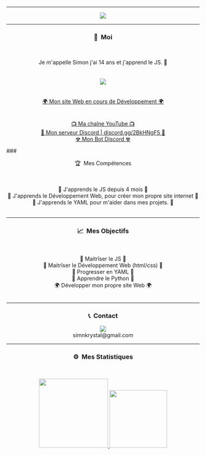 -----

<p align = "center">
<img src="https://cdn.discordapp.com/attachments/851801053514039367/858996874891624458/tenor.gif">
</p>

-----
### <p align="center">🧠 &nbsp;Moi</p>
<br>
<p align="center">
  Je m'appelle Simon j'ai 14 ans et j'apprend le JS. 🙂
  <br>
  <br>
  <br>
  <img src="https://cdn.discordapp.com/attachments/851801053514039367/858997499841740820/AptLinedAmberpenshell-max-1mb.gif">
  <br>
  <br>
  <br>
  <a href="https://simon.cef-informatique.com/">🌍 Mon site Web en cours de Développement 🌍</a>
  <br>
  <br>
  <br>
  <a href="https://www.youtube.com/channel/UCrsTajWWx9UJJn6XCA4rskg">📺 Ma chaîne YouTube 📺</a>
  <br>
  <a href="https://discord.gg/2BkHNgF5">💬 Mon serveur Discord | discord.gg/2BkHNgF5 💬</a>
  <br>
  <a href="https://discord.com/oauth2/authorize?client_id=834719608911953960&permissions=3757436791&scope=bot%20applications.commands">☢ Mon Bot Discord ☢</a>
  <br>
</p>
### <p align="center">🏆 &nbsp;Mes Compétences</p>
<br>
<p align="center">
  🐍 J'apprends le JS depuis 4 mois 🐍
  <br>
  💠 J'apprends le Développement Web, pour créer mon propre site internet 💠
  <br>
  🔐 J'apprends le YAML pour m'aider dans mes projets. 🔐
  <br>
  <br>
</p>

-----
### <p align="center">📈 &nbsp;Mes Objectifs</p>
<br>
<p align="center">
  🐍 Maitrîser le JS 🐍
  <br>
  💠 Maitrîser le Développement Web (html/css) 💠
  <br>
  🔐 Progresser en YAML 🔐
  <br>
  🎃 Apprendre le Python 🎃
  <br>
  🌍 Développer mon propre site Web 🌍
  <br>
  <br>
</p>

-----
### <p align="center">📞 &nbsp;Contact</p>
<p align="center">
  <img src="https://discord.c99.nl/widget/theme-4/786623158568353813.png">
  <br>
  simnkrystal@gmail.com
</p>


-----
### <p align="center">⚙️ &nbsp;Mes Statistiques</p>
<br>
<p align="center">
<a href="https://github.com/simnJS">
  <img height="180em" src="https://github-readme-stats-eight-theta.vercel.app/api?username=simnJS&show_icons=true&theme=react&include_all_commits=true&locale=fr"/>
  <img height="150em" src="https://github-readme-stats-eight-theta.vercel.app/api/top-langs/?username=simnJS&layout=compact&langs_count=8&theme=react&locale=fr"/>
</a>
